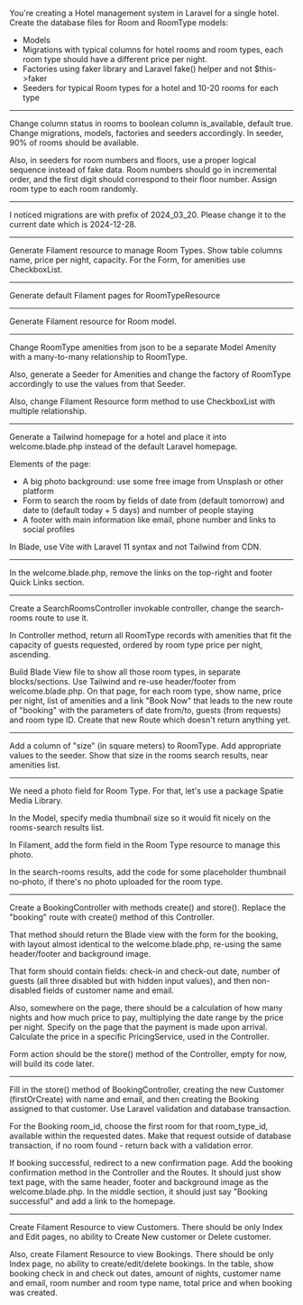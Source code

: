You're creating a Hotel management system in Laravel for a single hotel. Create the database files for Room and RoomType models:
- Models
- Migrations with typical columns for hotel rooms and room types, each room type should have a different price per night. 
- Factories using faker library and Laravel fake() helper and not $this->faker
- Seeders for typical Room types for a hotel and 10-20 rooms for each type

---

Change column status in rooms to boolean column is_available, default true. Change migrations, models, factories and seeders accordingly. In seeder, 90% of rooms should be available.

Also, in seeders for room numbers and floors, use a proper logical sequence instead of fake data. Room numbers should go in incremental order, and the first digit should correspond to their floor number. Assign room type to each room randomly.

---

I noticed migrations are with prefix of 2024_03_20. Please change it to the current date which is 2024-12-28.

---

Generate Filament resource to manage Room Types. Show table columns name, price per night, capacity. For the Form, for amenities use CheckboxList.

---

Generate default Filament pages for RoomTypeResource

---

Generate Filament resource for Room model.

---

Change RoomType amenities from json to be a separate Model Amenity with a many-to-many relationship to RoomType.

Also, generate a Seeder for Amenities and change the factory of RoomType accordingly to use the values from that Seeder.

Also, change Filament Resource form method to use CheckboxList with multiple relationship.

---

Generate a Tailwind homepage for a hotel and place it into welcome.blade.php instead of the default Laravel homepage.

Elements of the page:
- A big photo background: use some free image from Unsplash or other platform
- Form to search the room by fields of date from (default tomorrow) and date to (default today + 5 days) and number of people staying
- A footer with main information like email, phone number and links to social profiles

In Blade, use Vite with Laravel 11 syntax and not Tailwind from CDN.

---

In the welcome.blade.php, remove the links on the top-right and footer Quick Links section.

---

Create a SearchRoomsController invokable controller, change the search-rooms route to use it.

In Controller method, return all RoomType records with amenities that fit the capacity of guests requested, ordered by room type price per night, ascending. 

Build Blade View file to show all those room types, in separate blocks/sections. Use Tailwind and re-use header/footer from welcome.blade.php. On that page, for each room type, show name, price per night, list of amenities and a link "Book Now" that leads to the new route of "booking" with the parameters of date from/to, guests (from requests) and room type ID. Create that new Route which doesn't return anything yet.

---

Add a column of "size" (in square meters) to RoomType. Add appropriate values to the seeder. Show that size in the rooms search results, near amenities list.

---

We need a photo field for Room Type. For that, let's use a package Spatie Media Library. 

In the Model, specify media thumbnail size so it would fit nicely on the rooms-search results list. 

In Filament, add the form field in the Room Type resource to manage this photo. 

In the search-rooms results, add the code for some placeholder thumbnail no-photo, if there's no photo uploaded for the room type.

---

Create a BookingController with methods create() and store(). Replace the "booking" route with create() method of this Controller. 

That method should return the Blade view with the form for the booking, with layout almost identical to the welcome.blade.php, re-using the same header/footer and background image.

That form should contain fields: check-in and check-out date, number of guests (all three disabled but with hidden input values), and then non-disabled fields of customer name and email.

Also, somewhere on the page, there should be a calculation of how many nights and how much price to pay, multiplying the date range by the price per night. Specify on the page that the payment is made upon arrival. Calculate the price in a specific PricingService, used in the Controller.

Form action should be the store() method of the Controller, empty for now, will build its code later.

---

Fill in the store() method of BookingController, creating the new Customer (firstOrCreate) with name and email, and then creating the Booking assigned to that customer. Use Laravel validation and database transaction. 

For the Booking room_id, choose the first room for that room_type_id, available within the requested dates. Make that request outside of database transaction, if no room found - return back with a validation error.

If booking successful, redirect to a new confirmation page. Add the booking confirmation method in the Controller and the Routes. It should just show text page, with the same header, footer and background image as the welcome.blade.php. In the middle section, it should just say "Booking successful" and add a link to the homepage.

---

Create Filament Resource to view Customers. There should be only Index and Edit pages, no ability to Create New customer or Delete customer.

Also, create Filament Resource to view Bookings. There should be only Index page, no ability to create/edit/delete bookings. In the table, show booking check in and check out dates, amount of nights, customer name and email, room number and room type name, total price and when booking was created.